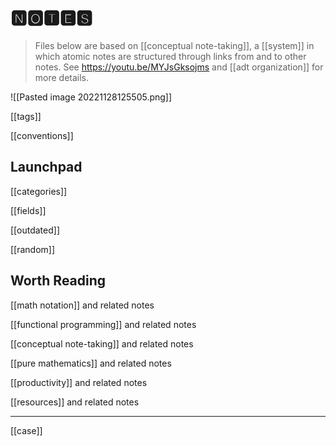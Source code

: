 # 🅽🅾🆃🅴🆂

> Files below are based on [[conceptual note-taking]], a [[system]] in which
> atomic notes are structured through links from and to other notes. See
> <https://youtu.be/MYJsGksojms> and [[adt organization]] for more details.

![[Pasted image 20221128125505.png]]

[[tags]]

[[conventions]]

## Launchpad

[[categories]]

[[fields]]

[[outdated]]

[[random]]

## Worth Reading

[[math notation]] and related notes

[[functional programming]] and related notes

[[conceptual note-taking]] and related notes

[[pure mathematics]] and related notes

[[productivity]] and related notes

[[resources]] and related notes

---

[[case]]
